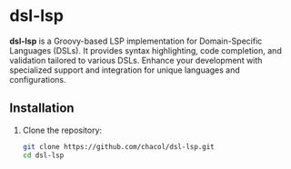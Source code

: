 # dsl-lsp

**dsl-lsp** is a Groovy-based LSP implementation for Domain-Specific Languages (DSLs). It provides syntax highlighting, code completion, and validation tailored to various DSLs. Enhance your development with specialized support and integration for unique languages and configurations.

## Installation

1. Clone the repository:
   ```sh
   git clone https://github.com/chacol/dsl-lsp.git
   cd dsl-lsp
